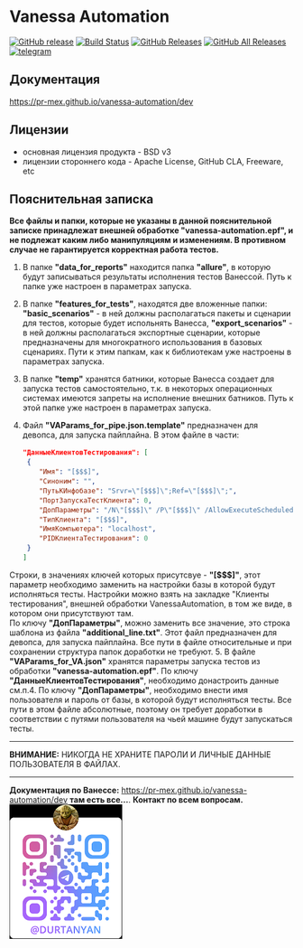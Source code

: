 ﻿# Vanessa Automation

[![GitHub release](https://img.shields.io/github/release/Pr-Mex/vanessa-automation.svg)](docs/Changelog.md)
[![Build Status](http://vanessa.bit-erp.ru/buildStatus/icon?job=VAFullCheck)](http://vanessa.bit-erp.ru/job/VAFullCheck/)
[![GitHub Releases](https://img.shields.io/github/downloads/Pr-Mex/vanessa-automation/latest/total?style=flat-square)](https://github.com/Pr-Mex/vanessa-automation/releases)
[![GitHub All Releases](https://img.shields.io/github/downloads/Pr-Mex/vanessa-automation/total?style=flat-square)](https://github.com/Pr-Mex/vanessa-automation/releases)
[![telegram](https://img.shields.io/badge/telegram-chat-green.svg)](https://t.me/testspro1c)

## Документация

<https://pr-mex.github.io/vanessa-automation/dev>

## Лицензии

* основная лицензия продукта - BSD v3
* лицензии стороннего кода - Apache License, GitHub CLA, Freeware, etc

## Пояснительная записка

**Все файлы и папки, которые не указаны в данной пояснительной записке принадлежат внешней обработке "vanessa-automation.epf", и не подлежат каким либо манипуляциям и изменениям. В противном случае не гарантируется корректная работа тестов.**

1. В папке **"data_for_reports"** находится папка **"allure"**, в которую будут записываться результаты исполнения тестов Ванессой. Путь к папке уже настроен в параметрах запуска.
2. В папке **"features_for_tests"**, находятся две вложенные папки: **"basic_scenarios"** - в ней должны располагаться пакеты и сценарии для тестов, которые будет испольнять Ванесса, **"export_scenarios"** - в ней должны располагаться экспортные сценарии, которые предназначены для многократного использования в базовых сценариях. Пути к этим папкам, как к библиотекам уже настроены в параметрах запуска.
3. В папке **"temp"** хранятся батники, которые Ванесса создает для запуска тестов самостоятельно, т.к. в некоторых операционных системах имеются запреты на исполнение внешних батников. Путь к этой папке уже настроен в параметрах запуска.
4. Файл **"VAParams_for_pipe.json.template"** предназначен для девопса, для запуска пайплайна. В этом файле в части:

    ```json
    "ДанныеКлиентовТестирования": [
     {
        "Имя": "[$$$]",
        "Синоним": "",
        "ПутьКИнфобазе": "Srvr=\"[$$$]\";Ref=\"[$$$]\";",
        "ПортЗапускаТестКлиента": 0,
        "ДопПараметры": "/N\"[$$$]\" /P\"[$$$]\" /AllowExecuteScheduledJobs -Off",
        "ТипКлиента": "[$$$]",
        "ИмяКомпьютера": "localhost",
        "PIDКлиентаТестирования": 0
     }
    ]
    ```

Строки, в значениях ключей которых присутсвуе - **"[$$$]"**, этот параметр необходимо заменить на настройки базы в которой будут исполняться тесты. Настройки можно взять на закладке "Клиенты тестирования", внешней обработки VanessaAutomation, в том же виде, в котором они присутствуют там.  
По ключу **"ДопПараметры"**, можно заменить все значение, это строка шаблона из файла **"additional_line.txt"**. Этот файл предназначен для девопса, для запуска пайплайна. Все пути в файле относительные и при сохранении структура папок доработки не требуют.
5. В файле **"VAParams_for_VA.json"** хранятся параметры запуска тестов из обработки **"vanessa-automation.epf"**. По ключу **"ДанныеКлиентовТестирования"**, необходимо донастроить данные см.п.4. По ключу **"ДопПараметры"**, необходимо внести имя пользователя и пароль от базы, в которой будут исполняться тесты. Все пути в этом файле абсолютные, поэтому он требует доработки в соответствии с путями пользователя на чьей машине будут запускаться тесты.
***
**ВНИМАНИЕ:** НИКОГДА НЕ ХРАНИТЕ ПАРОЛИ И ЛИЧНЫЕ ДАННЫЕ ПОЛЬЗОВАТЕЛЯ В ФАЙЛАХ.
***
**Документация по Ванессе:** <https://pr-mex.github.io/vanessa-automation/dev> **там есть все...**.
**Контакт по всем вопросам.**
 ![alt text](image.png)
